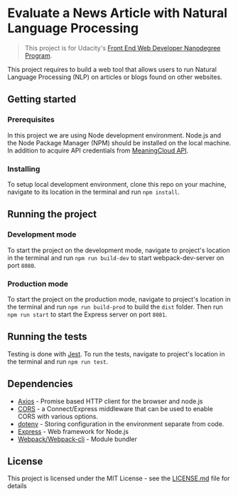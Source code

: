 # Evaluate a News Article with Natural Language Processing

> This project is for Udacity's [Front End Web Developer Nanodegree Program](https://www.udacity.com/course/front-end-web-developer-nanodegree--nd0011).

This project requires to build a web tool that allows users to run Natural Language Processing (NLP) on articles or blogs found on other websites.

## Getting started

### Prerequisites

In this project we are using Node development environment. Node.js and the Node Package Manager (NPM) should be installed on the local machine. In addition to acquire API credentials from [MeaningCloud API](https://www.meaningcloud.com/developer/sentiment-analysis).

### Installing

To setup local development environment, clone this repo on your machine, navigate to its location in the terminal and run `npm install`.

## Running the project

### Development mode

To start the project on the development mode, navigate to project's location in the terminal and run `npm run build-dev` to start webpack-dev-server on port `8080`.

### Production mode

To start the project on the production mode, navigate to project's location in the terminal and run `npm run build-prod` to build the `dist` folder. Then run `npm run start` to start the Express server on port `8081`.

## Running the tests

Testing is done with [Jest](https://jestjs.io/). To run the tests, navigate to project's location in the terminal and run `npm run test`.

## Dependencies

-   [Axios](https://github.com/axios/axios) - Promise based HTTP client for the browser and node.js
-   [CORS](https://expressjs.com/en/resources/middleware/cors.html) - a Connect/Express middleware that can be used to enable CORS with various options.
-   [dotenv](https://github.com/motdotla/dotenv) - Storing configuration in the environment separate from code.
-   [Express](https://expressjs.com/) - Web framework for Node.js
-   [Webpack/Webpack-cli](https://webpack.js.org/) - Module bundler

## License

This project is licensed under the MIT License - see the [LICENSE.md](./LICENSE) file for details
